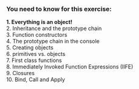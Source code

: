 ### You need to know for this exercise:

**1. Everything is an object!**<br>
2. Inheritance and the prototype chain<br>
3. Function constructors<br>
4. The prototype chain in the console<br>
5. Creating objects<br>
6. primitives vs. objects<br>
7. First class functions<br>
8. Immediately Invoked Function Expressions (IIFE)<br>
9. Closures<br>
10. Bind, Call and Apply<br>
